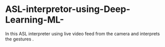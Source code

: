 # ASL-interpretor-using-Deep-Learning-ML-
In this ASL interpreter using live video feed from the camera and interprets the gestures .

